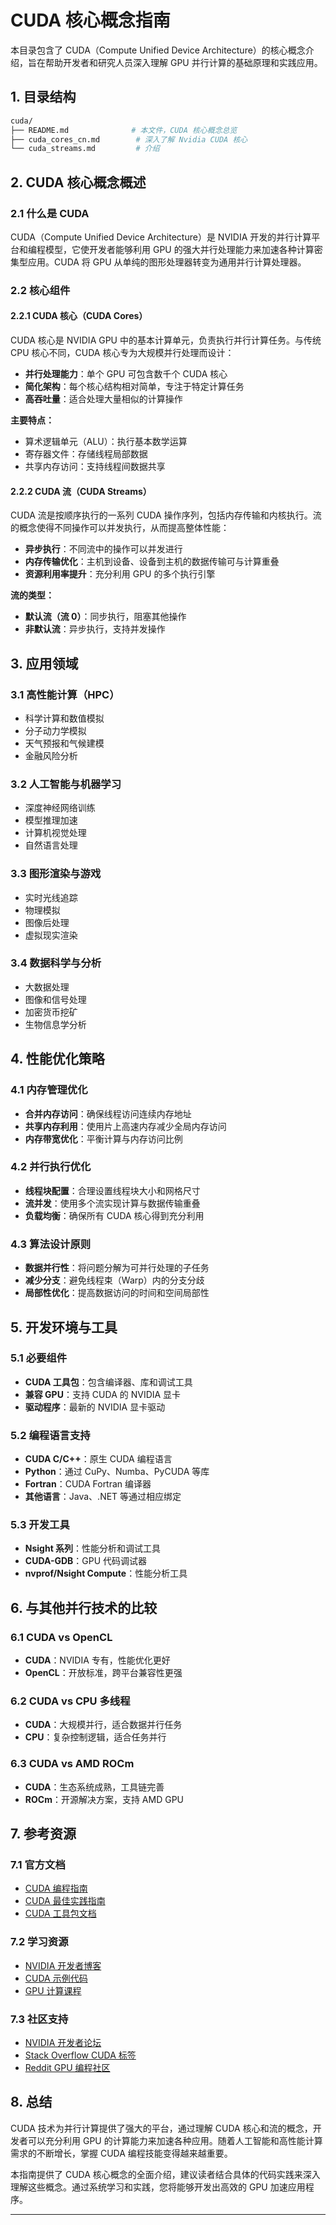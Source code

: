 # CUDA 核心概念指南

本目录包含了 CUDA（Compute Unified Device Architecture）的核心概念介绍，旨在帮助开发者和研究人员深入理解 GPU 并行计算的基础原理和实践应用。

## 1. 目录结构

```bash
cuda/
├── README.md              # 本文件，CUDA 核心概念总览
├── cuda_cores_cn.md        # 深入了解 Nvidia CUDA 核心
└── cuda_streams.md         # 介绍
```

## 2. CUDA 核心概念概述

### 2.1 什么是 CUDA

CUDA（Compute Unified Device Architecture）是 NVIDIA 开发的并行计算平台和编程模型，它使开发者能够利用 GPU 的强大并行处理能力来加速各种计算密集型应用。CUDA 将 GPU 从单纯的图形处理器转变为通用并行计算处理器。

### 2.2 核心组件

#### 2.2.1 CUDA 核心（CUDA Cores）

CUDA 核心是 NVIDIA GPU 中的基本计算单元，负责执行并行计算任务。与传统 CPU 核心不同，CUDA 核心专为大规模并行处理而设计：

- **并行处理能力**：单个 GPU 可包含数千个 CUDA 核心
- **简化架构**：每个核心结构相对简单，专注于特定计算任务
- **高吞吐量**：适合处理大量相似的计算操作

**主要特点：**

- 算术逻辑单元（ALU）：执行基本数学运算
- 寄存器文件：存储线程局部数据
- 共享内存访问：支持线程间数据共享

#### 2.2.2 CUDA 流（CUDA Streams）

CUDA 流是按顺序执行的一系列 CUDA 操作序列，包括内存传输和内核执行。流的概念使得不同操作可以并发执行，从而提高整体性能：

- **异步执行**：不同流中的操作可以并发进行
- **内存传输优化**：主机到设备、设备到主机的数据传输可与计算重叠
- **资源利用率提升**：充分利用 GPU 的多个执行引擎

**流的类型：**

- **默认流（流 0）**：同步执行，阻塞其他操作
- **非默认流**：异步执行，支持并发操作

## 3. 应用领域

### 3.1 高性能计算（HPC）

- 科学计算和数值模拟
- 分子动力学模拟
- 天气预报和气候建模
- 金融风险分析

### 3.2 人工智能与机器学习

- 深度神经网络训练
- 模型推理加速
- 计算机视觉处理
- 自然语言处理

### 3.3 图形渲染与游戏

- 实时光线追踪
- 物理模拟
- 图像后处理
- 虚拟现实渲染

### 3.4 数据科学与分析

- 大数据处理
- 图像和信号处理
- 加密货币挖矿
- 生物信息学分析

## 4. 性能优化策略

### 4.1 内存管理优化

- **合并内存访问**：确保线程访问连续内存地址
- **共享内存利用**：使用片上高速内存减少全局内存访问
- **内存带宽优化**：平衡计算与内存访问比例

### 4.2 并行执行优化

- **线程块配置**：合理设置线程块大小和网格尺寸
- **流并发**：使用多个流实现计算与数据传输重叠
- **负载均衡**：确保所有 CUDA 核心得到充分利用

### 4.3 算法设计原则

- **数据并行性**：将问题分解为可并行处理的子任务
- **减少分支**：避免线程束（Warp）内的分支分歧
- **局部性优化**：提高数据访问的时间和空间局部性

## 5. 开发环境与工具

### 5.1 必要组件

- **CUDA 工具包**：包含编译器、库和调试工具
- **兼容 GPU**：支持 CUDA 的 NVIDIA 显卡
- **驱动程序**：最新的 NVIDIA 显卡驱动

### 5.2 编程语言支持

- **CUDA C/C++**：原生 CUDA 编程语言
- **Python**：通过 CuPy、Numba、PyCUDA 等库
- **Fortran**：CUDA Fortran 编译器
- **其他语言**：Java、.NET 等通过相应绑定

### 5.3 开发工具

- **Nsight 系列**：性能分析和调试工具
- **CUDA-GDB**：GPU 代码调试器
- **nvprof/Nsight Compute**：性能分析工具

## 6. 与其他并行技术的比较

### 6.1 CUDA vs OpenCL

- **CUDA**：NVIDIA 专有，性能优化更好
- **OpenCL**：开放标准，跨平台兼容性更强

### 6.2 CUDA vs CPU 多线程

- **CUDA**：大规模并行，适合数据并行任务
- **CPU**：复杂控制逻辑，适合任务并行

### 6.3 CUDA vs AMD ROCm

- **CUDA**：生态系统成熟，工具链完善
- **ROCm**：开源解决方案，支持 AMD GPU

## 7. 参考资源

### 7.1 官方文档

- [CUDA 编程指南](https://docs.nvidia.com/cuda/cuda-c-programming-guide/)
- [CUDA 最佳实践指南](https://docs.nvidia.com/cuda/cuda-c-best-practices-guide/)
- [CUDA 工具包文档](https://docs.nvidia.com/cuda/)

### 7.2 学习资源

- [NVIDIA 开发者博客](https://developer.nvidia.com/blog)
- [CUDA 示例代码](https://github.com/NVIDIA/cuda-samples)
- [GPU 计算课程](https://developer.nvidia.com/educators/existing-courses)

### 7.3 社区支持

- [NVIDIA 开发者论坛](https://forums.developer.nvidia.com/)
- [Stack Overflow CUDA 标签](https://stackoverflow.com/questions/tagged/cuda)
- [Reddit GPU 编程社区](https://www.reddit.com/r/CUDA/)

## 8. 总结

CUDA 技术为并行计算提供了强大的平台，通过理解 CUDA 核心和流的概念，开发者可以充分利用 GPU 的计算能力来加速各种应用。随着人工智能和高性能计算需求的不断增长，掌握 CUDA 编程技能变得越来越重要。

本指南提供了 CUDA 核心概念的全面介绍，建议读者结合具体的代码实践来深入理解这些概念。通过系统学习和实践，您将能够开发出高效的 GPU 加速应用程序。

---
